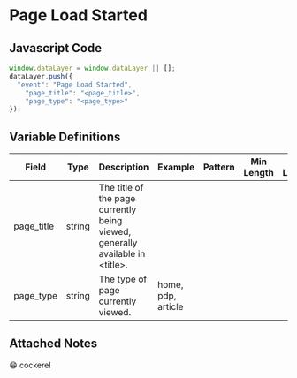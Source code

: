 # Page Load Started

### 

## Javascript Code
```js
window.dataLayer = window.dataLayer || [];
dataLayer.push({
  "event": "Page Load Started",
    "page_title": "<page_title>",
    "page_type": "<page_type>"
});
```

## Variable Definitions

|Field|Type|Description|Example|Pattern|Min Length|Max Length|Minimum|Maximum|Multiple Of|
| --- | --- | --- | --- | --- | --- | --- | --- | --- | --- |
|page_title|string|The title of the page currently being viewed, generally available in &lt;title&gt;.||||||||
|page_type|string|The type of page currently viewed.|home, pdp, article|||||||

## Attached Notes

<p>😁 cockerel</p>